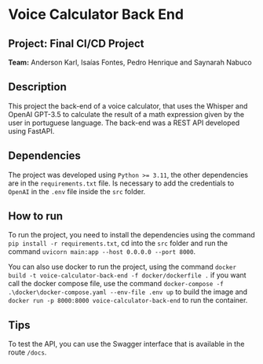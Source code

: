 <h1> Voice Calculator Back End </h1>

<h2> Project: Final CI/CD Project </h2>

**Team:**
Anderson Karl,
Isaías Fontes,
Pedro Henrique and
Saynarah Nabuco

## Description

This project the back-end of a voice calculator, that uses the Whisper and OpenAI GPT-3.5 to calculate the result of a math expression given by the user in portuguese language. The back-end was a REST API developed using FastAPI.

## Dependencies

The project was developed using `Python >= 3.11`, the other dependencies are in the `requirements.txt` file.
Is necessary to add the credentials to `OpenAI` in the `.env` file inside the `src` folder.

## How to run

To run the project, you need to install the dependencies using the command `pip install -r requirements.txt`, cd into the `src` folder and run the command `uvicorn main:app --host 0.0.0.0 --port 8000`.

You can also use docker to run the project, using the command `docker build -t voice-calculator-back-end -f docker/dockerfile .` if you want call the docker compose file, use the command `docker-compose -f .\docker\docker-compose.yaml --env-file .env up` to build the image and `docker run -p 8000:8000 voice-calculator-back-end` to run the container.

## Tips

To test the API, you can use the Swagger interface that is available in the route `/docs`.